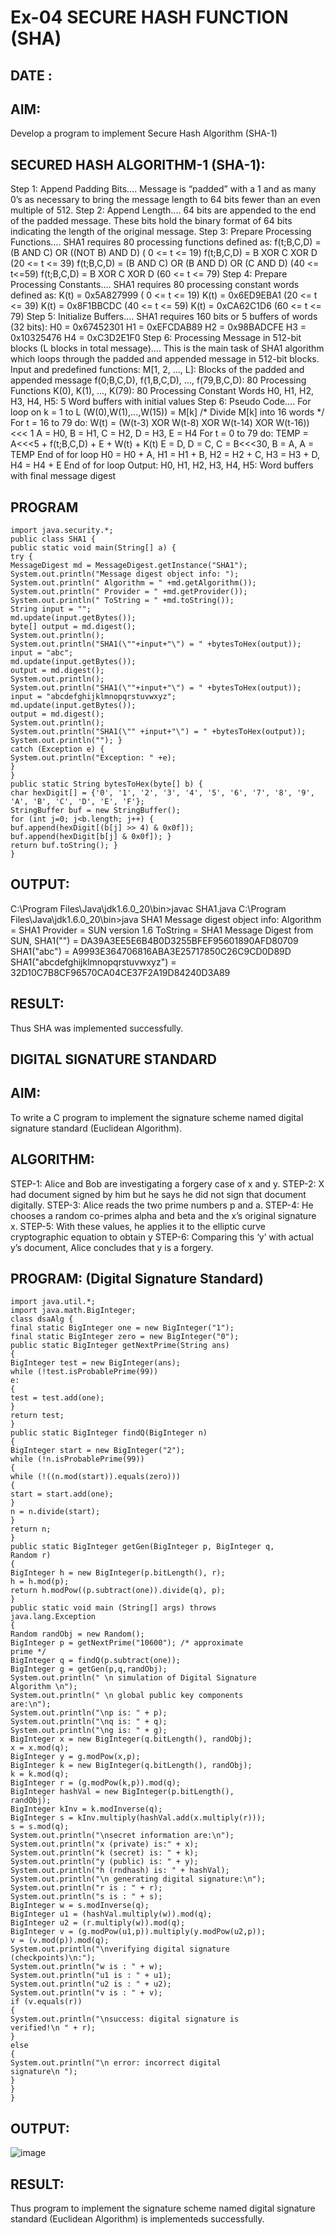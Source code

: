 # Ex-04 SECURE HASH FUNCTION (SHA)
## DATE :
## AIM:
Develop a program to implement Secure Hash Algorithm (SHA-1)
## SECURED HASH ALGORITHM-1 (SHA-1):
Step 1: Append Padding Bits….
Message is “padded” with a 1 and as many 0’s as necessary to bring the
message length to 64 bits fewer than an even multiple of 512.
Step 2: Append Length....
64 bits are appended to the end of the padded message. These bits hold the
binary format of 64 bits indicating the length of the original message.
Step 3: Prepare Processing Functions….
SHA1 requires 80 processing functions defined as:
f(t;B,C,D) = (B AND C) OR ((NOT B) AND D) ( 0 <= t <= 19)
f(t;B,C,D) = B XOR C XOR D (20 <= t <= 39)
f(t;B,C,D) = (B AND C) OR (B AND D) OR (C AND D) (40 <= t<=59)
f(t;B,C,D) = B XOR C XOR D (60 <= t <= 79)
Step 4: Prepare Processing Constants....
SHA1 requires 80 processing constant words defined as:
K(t) = 0x5A827999 ( 0 <= t <= 19)
K(t) = 0x6ED9EBA1 (20 <= t <= 39)
K(t) = 0x8F1BBCDC (40 <= t <= 59)
K(t) = 0xCA62C1D6 (60 <= t <= 79)
Step 5: Initialize Buffers….
SHA1 requires 160 bits or 5 buffers of words (32 bits):
H0 = 0x67452301
H1 = 0xEFCDAB89
H2 = 0x98BADCFE
H3 = 0x10325476
H4 = 0xC3D2E1F0
Step 6: Processing Message in 512-bit blocks (L blocks in total message)….
This is the main task of SHA1 algorithm which loops through the padded
and appended message in 512-bit blocks.
Input and predefined functions: M[1, 2, ..., L]: Blocks of the padded and appended
message f(0;B,C,D), f(1,B,C,D), ..., f(79,B,C,D): 80 Processing Functions K(0), K(1),
..., K(79): 80 Processing Constant Words
H0, H1, H2, H3, H4, H5: 5 Word buffers with initial values
Step 6: Pseudo Code….
For loop on k = 1 to L
(W(0),W(1),...,W(15)) = M[k] /* Divide M[k] into 16 words */
For t = 16 to 79 do:
W(t) = (W(t-3) XOR W(t-8) XOR W(t-14) XOR W(t-16)) <<< 1
A = H0, B = H1, C = H2, D = H3, E = H4
For t = 0 to 79 do:
 TEMP = A<<<5 + f(t;B,C,D) + E + W(t) + K(t) E = D, D = C,
C = B<<<30, B = A, A = TEMP
 End of for loop
 H0 = H0 + A, H1 = H1 + B, H2 = H2 + C, H3 = H3 + D, H4 = H4 + E
 End of for loop
Output:
H0, H1, H2, H3, H4, H5: Word buffers with final message digest
## PROGRAM
```
import java.security.*;
public class SHA1 {
public static void main(String[] a) {
try {
MessageDigest md = MessageDigest.getInstance("SHA1");
System.out.println("Message digest object info: ");
System.out.println(" Algorithm = " +md.getAlgorithm());
System.out.println(" Provider = " +md.getProvider());
System.out.println(" ToString = " +md.toString());
String input = "";
md.update(input.getBytes());
byte[] output = md.digest();
System.out.println();
System.out.println("SHA1(\""+input+"\") = " +bytesToHex(output));
input = "abc";
md.update(input.getBytes());
output = md.digest();
System.out.println();
System.out.println("SHA1(\""+input+"\") = " +bytesToHex(output));
input = "abcdefghijklmnopqrstuvwxyz";
md.update(input.getBytes());
output = md.digest();
System.out.println();
System.out.println("SHA1(\"" +input+"\") = " +bytesToHex(output));
System.out.println(""); }
catch (Exception e) {
System.out.println("Exception: " +e);
}
}
public static String bytesToHex(byte[] b) {
char hexDigit[] = {'0', '1', '2', '3', '4', '5', '6', '7', '8', '9', 'A', 'B', 'C', 'D', 'E', 'F'};
StringBuffer buf = new StringBuffer();
for (int j=0; j<b.length; j++) {
buf.append(hexDigit[(b[j] >> 4) & 0x0f]);
buf.append(hexDigit[b[j] & 0x0f]); }
return buf.toString(); }
}
```
## OUTPUT:
C:\Program Files\Java\jdk1.6.0_20\bin>javac SHA1.java
C:\Program Files\Java\jdk1.6.0_20\bin>java SHA1
Message digest object info:
Algorithm = SHA1
Provider = SUN version 1.6
ToString = SHA1 Message Digest from SUN, <initialized>
SHA1("") = DA39A3EE5E6B4B0D3255BFEF95601890AFD80709
SHA1("abc") = A9993E364706816ABA3E25717850C26C9CD0D89D
SHA1("abcdefghijklmnopqrstuvwxyz") =
32D10C7B8CF96570CA04CE37F2A19D84240D3A89
## RESULT:
Thus SHA was implemented successfully.






  ## DIGITAL SIGNATURE STANDARD

## AIM:
To write a C program to implement the signature scheme named digital
signature standard (Euclidean Algorithm).
## ALGORITHM:
STEP-1: Alice and Bob are investigating a forgery case of x and y.
STEP-2: X had document signed by him but he says he did not sign that document digitally.
STEP-3: Alice reads the two prime numbers p and a.
STEP-4: He chooses a random co-primes alpha and beta and the x’s original signature x.
STEP-5: With these values, he applies it to the elliptic curve cryptographic equation to obtain
y
STEP-6: Comparing this ‘y’ with actual y’s document, Alice concludes that y is a
forgery.
## PROGRAM: (Digital Signature Standard)
```
import java.util.*;
import java.math.BigInteger;
class dsaAlg {
final static BigInteger one = new BigInteger("1");
final static BigInteger zero = new BigInteger("0");
public static BigInteger getNextPrime(String ans)
{
BigInteger test = new BigInteger(ans);
while (!test.isProbablePrime(99))
e:
{
test = test.add(one);
}
return test;
}
public static BigInteger findQ(BigInteger n)
{
BigInteger start = new BigInteger("2");
while (!n.isProbablePrime(99))
{
while (!((n.mod(start)).equals(zero)))
{
start = start.add(one);
}
n = n.divide(start);
}
return n;
}
public static BigInteger getGen(BigInteger p, BigInteger q,
Random r)
{
BigInteger h = new BigInteger(p.bitLength(), r);
h = h.mod(p);
return h.modPow((p.subtract(one)).divide(q), p);
}
public static void main (String[] args) throws
java.lang.Exception
{
Random randObj = new Random();
BigInteger p = getNextPrime("10600"); /* approximate
prime */
BigInteger q = findQ(p.subtract(one));
BigInteger g = getGen(p,q,randObj);
System.out.println(" \n simulation of Digital Signature
Algorithm \n");
System.out.println(" \n global public key components
are:\n");
System.out.println("\np is: " + p);
System.out.println("\nq is: " + q);
System.out.println("\ng is: " + g);
BigInteger x = new BigInteger(q.bitLength(), randObj);
x = x.mod(q);
BigInteger y = g.modPow(x,p);
BigInteger k = new BigInteger(q.bitLength(), randObj);
k = k.mod(q);
BigInteger r = (g.modPow(k,p)).mod(q);
BigInteger hashVal = new BigInteger(p.bitLength(),
randObj);
BigInteger kInv = k.modInverse(q);
BigInteger s = kInv.multiply(hashVal.add(x.multiply(r)));
s = s.mod(q);
System.out.println("\nsecret information are:\n");
System.out.println("x (private) is:" + x);
System.out.println("k (secret) is: " + k);
System.out.println("y (public) is: " + y);
System.out.println("h (rndhash) is: " + hashVal);
System.out.println("\n generating digital signature:\n");
System.out.println("r is : " + r);
System.out.println("s is : " + s);
BigInteger w = s.modInverse(q);
BigInteger u1 = (hashVal.multiply(w)).mod(q);
BigInteger u2 = (r.multiply(w)).mod(q);
BigInteger v = (g.modPow(u1,p)).multiply(y.modPow(u2,p));
v = (v.mod(p)).mod(q);
System.out.println("\nverifying digital signature
(checkpoints)\n:");
System.out.println("w is : " + w);
System.out.println("u1 is : " + u1);
System.out.println("u2 is : " + u2);
System.out.println("v is : " + v);
if (v.equals(r))
{
System.out.println("\nsuccess: digital signature is
verified!\n " + r);
}
else
{
System.out.println("\n error: incorrect digital
signature\n ");
}
}
}
```
## OUTPUT:
![image](https://github.com/IsaacAIML2023/Ex-04/assets/158465339/337034c5-ea1c-4332-a753-7c5b679325f2)

## RESULT:
Thus program to implement the signature scheme named digital signature standard (Euclidean Algorithm) is implementeds successfully.

